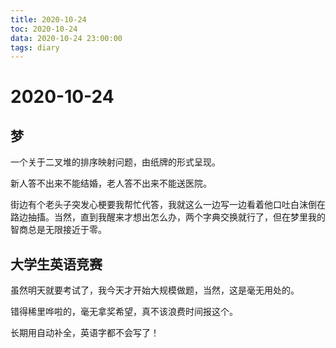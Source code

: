 ```yaml
---
title: 2020-10-24
toc: 2020-10-24
data: 2020-10-24 23:00:00
tags: diary
---
```



# 2020-10-24

## 梦

一个关于二叉堆的排序映射问题，由纸牌的形式呈现。

新人答不出来不能结婚，老人答不出来不能送医院。

街边有个老头子突发心梗要我帮忙代答，我就这么一边写一边看着他口吐白沫倒在路边抽搐。当然，直到我醒来才想出怎么办，两个字典交换就行了，但在梦里我的智商总是无限接近于零。



## 大学生英语竞赛

虽然明天就要考试了，我今天才开始大规模做题，当然，这是毫无用处的。

错得稀里哗啦的，毫无拿奖希望，真不该浪费时间报这个。

长期用自动补全，英语字都不会写了！




